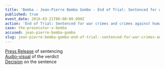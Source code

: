 ```yaml
---
title: 'Bemba - Jean-Pierre Bemba Gombo - End of Trial: Sentenced for war crimes and crimes against humanity'
published: true
event_date: 2016-03-21T00:00:00.000Z
action: 'End of Trial: Sentenced for war crimes and crimes against humanity'
case: the-prosecutor-v-bemba
accused: jean-pierre-bemba-gombo
slug: jean-pierre-bemba-gombo-end-of-trial--sentenced-for-war-crimes-and-crimes-against-humanity
---
```



[Press Release](https://www.icc-cpi.int/en_menus/icc/press%20and%20media/press%20releases/Pages/pr1200.aspx) of sentencing
<br>[Audio-visual](https://www.youtube.com/watch?v=sqHt2Yr555A) of the verdict
<br>[Decision](https://www.icc-cpi.int/iccdocs/PIDS/publications/2016.03.21_Summary_of_the_Judgment-Eng.pdf) on the sentence